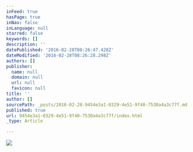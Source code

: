 ```yaml
---
inFeed: true
hasPage: true
inNav: false
inLanguage: null
starred: false
keywords: []
description: ''
datePublished: '2016-02-28T08:26:47.428Z'
dateModified: '2016-02-28T08:26:28.298Z'
authors: []
publisher:
  name: null
  domain: null
  url: null
  favicon: null
title: ''
author: []
sourcePath: _posts/2016-02-28-9454e3a1-0329-4e51-9f40-7530a4a3c77f.md
published: true
url: 9454e3a1-0329-4e51-9f40-7530a4a3c77f/index.html
_type: Article

---
```

![](https://the-grid-user-content.s3-us-west-2.amazonaws.com/2423cfb5-fd98-4753-ab2f-f5aa1bde5024.jpg)